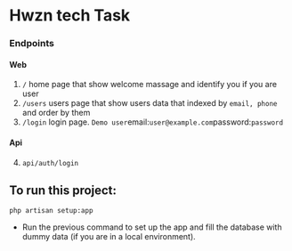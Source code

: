 # Hwzn tech Task
### Endpoints
#### Web
1. `/` home page that show welcome massage and identify you if you are user
2. `/users` users page that show users data that indexed by `email, phone` and order by them
3. `/login` login page. `Demo user`email:`user@example.com`password:`password`
#### Api
4. `api/auth/login`

## To run this project:
    php artisan setup:app
- Run the previous command to set up the app and fill the database with dummy data (if you are in a local environment).
